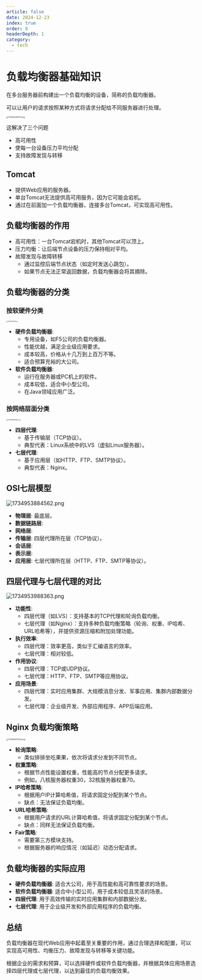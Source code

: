 ```yaml
---
article: false
date: 2024-12-23
index: true
order: 8
headerDepth: 1
category:
  - tech
---
```


# 负载均衡器基础知识

在多台服务器前构建出一个负载均衡的设备，简称的负载均衡器。

可以让用户的请求按照某种方式将请求分配给不同服务器进行处理。

<img src="https://pic.hanjiaming.com.cn/2024/12/23/ca50d4fa9f92b.png" alt="1734953491570.png" style="zoom:33%;" />

这解决了三个问题

- 高可用性
- 使每一台设备压力平均分配
- 支持故障发现与转移

## Tomcat

- 提供Web应用的服务器。
- 单台Tomcat无法提供高可用服务，因为它可能会宕机。
- 通过在前面加一个负载均衡器，连接多台Tomcat，可实现高可用性。

## 负载均衡器的作用

- 高可用性：一台Tomcat宕机时，其他Tomcat可以顶上。
- 压力均衡：让后端节点设备的压力保持相对平均。
- 故障发现与故障转移
  - 通过监控后端节点状态（如定时发送心跳包）。
  - 如果节点无法正常返回数据，负载均衡器会将其摘除。

## 负载均衡器的分类

### 按软硬件分类

<img src="https://pic.hanjiaming.com.cn/2024/12/23/b2cf80dfd7e57.png" alt="1734953652458.png" style="zoom:20%;" />

- **硬件负载均衡器**:
  - 专用设备，如F5公司的负载均衡器。
  - 性能优越，满足企业级应用要求。
  - 成本较高，价格从十几万到上百万不等。
  - 适合预算充裕的大公司。
- **软件负载均衡器**:
  - 运行在服务器或PC机上的软件。
  - 成本较低，适合中小型公司。
  - 在Java领域应用广泛。

### 按网络层面分类

<img src="https://pic.hanjiaming.com.cn/2024/12/23/9ecb892c3f544.png" alt="1734953858993.png" style="zoom: 25%;" />

- **四层代理**:
  - 基于传输层（TCP协议）。
  - 典型代表：Linux系统中的LVS（虚拟Linux服务器）。
- **七层代理**:
  - 基于应用层（如HTTP、FTP、SMTP协议）。
  - 典型代表：Nginx。

## OSI七层模型

![1734953884562.png](https://pic.hanjiaming.com.cn/2024/12/23/b2d665ef47b2a.png)

- **物理层**: 最底层。
- **数据链路层**:
- **网络层**:
- **传输层**: 四层代理所在层（TCP协议）。
- **会话层**:
- **表示层**:
- **应用层**: 七层代理所在层（HTTP、FTP、SMTP等协议）。

## 四层代理与七层代理的对比

![1734953988363.png](https://pic.hanjiaming.com.cn/2024/12/23/36a821339927d.png)

- **功能性**:
  - 四层代理（如LVS）：支持基本的TCP代理和轮询负载均衡。
  - 七层代理（如Nginx）：支持多种负载均衡策略（轮询、权重、IP哈希、URL哈希等），并提供资源压缩和附加处理功能。
- **执行效率**:
  - 四层代理：效率更高，类似于汇编语言的效率。
  - 七层代理：相对较低。
- **作用协议**:
  - 四层代理：TCP或UDP协议。
  - 七层代理：HTTP、FTP、SMTP等应用协议。
- **应用场景**:
  - 四层代理：实时应用集群、大规模消息分发、军事应用、集群内部数据分发。
  - 七层代理：企业级开发、外部应用程序、APP后端应用。

## Nginx 负载均衡策略

<img src="https://pic.hanjiaming.com.cn/2024/12/23/5e757ca69f766.png" alt="1734954007302.png" style="zoom:33%;" />

- **轮询策略**:
  - 类似排排坐吃果果，依次将请求分发到不同节点。
- **权重策略**:
  - 根据节点性能设置权重，性能高的节点分配更多请求。
  - 例如，八核服务器权重30，32核服务器权重70。
- **IP哈希策略**:
  - 根据用户IP计算哈希值，将请求固定分配到某个节点。
  - 缺点：无法保证负载均衡。
- **URL哈希策略**:
  - 根据用户请求的URL计算哈希值，将请求固定分配到某个节点。
  - 缺点：同样无法保证负载均衡。
- **Fair策略**:
  - 需要第三方模块支持。
  - 根据服务器的响应情况（如延迟）动态分配请求。

## 负载均衡器的实际应用

- **硬件负载均衡器**: 适合大公司，用于高性能和高可靠性要求的场景。
- **软件负载均衡器**: 适合中小型公司，用于成本较低且灵活的场景。
- **四层代理**: 用于高效传输的实时应用集群和内部数据分发。
- **七层代理**: 用于企业级开发和外部应用程序的负载均衡。

## 总结

负载均衡器在现代Web应用中起着至关重要的作用，通过合理选择和配置，可以实现高可用性、均衡压力、故障发现与转移等关键功能。

根据企业的需求和预算，可以选择硬件或软件负载均衡器，并根据具体应用场景选择四层代理或七层代理，以达到最佳的负载均衡效果。